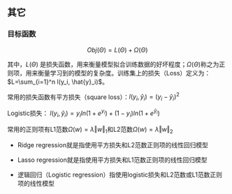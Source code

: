 ## 其它

<script type="text/javascript" src="http://cdn.mathjax.org/mathjax/latest/MathJax.js?config=default"></script>

### 目标函数

$$
Obj(\Theta)=L(\Theta)+\Omega(\Theta)
$$

其中，$L(\Theta)$ 是损失函数，用来衡量模型拟合训练数据的好坏程度；$\Omega(\Theta)$称之为正则项，用来衡量学习到的模型的复杂度。训练集上的损失（Loss）定义为：$L=\sum_{i=1}^n l(y_i, \hat{y}_i)$。

常用的损失函数有平方损失（square loss）：$l(y_i, \hat{y}_i)=(y_i - \hat{y}_i)^2$ 

Logistic损失： $l(y_i, \hat{y}_i)=y_i ln(1+e^{y_i}) + (1-y_i)ln(1+e^{\hat{y}_i})$

常用的正则项有L1范数$\Omega(w)=\lambda \Vert w \Vert_1$和L2范数$\Omega(w)=\lambda \Vert w \Vert_2$

* Ridge regression就是指使用平方损失和L2范数正则项的线性回归模型

* Lasso regression就是指使用平方损失和L1范数正则项的线性回归模型

* 逻辑回归（Logistic regression）指使用logistic损失和L2范数或L1范数正则项的线性模型










